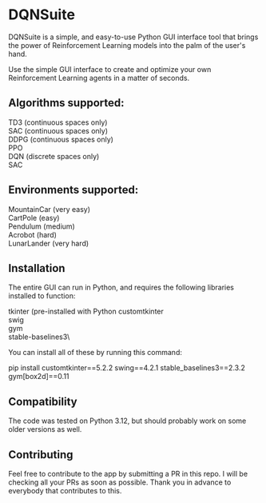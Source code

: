 # DQNSuite
DQNSuite is a simple, and easy-to-use Python GUI interface tool that brings the power of Reinforcement Learning models into the palm of the user's hand. 

Use the simple GUI interface to create and optimize your own Reinforcement Learning agents in a matter of seconds.

## Algorithms supported:

TD3 (continuous spaces only)\
SAC (continuous spaces only)\
DDPG (continuous spaces only)\
PPO\
DQN (discrete spaces only)\
SAC

## Environments supported:

MountainCar (very easy)\
CartPole (easy)\
Pendulum (medium)\
Acrobot (hard)\
LunarLander (very hard)

## Installation

The entire GUI can run in Python, and requires the following libraries installed to function:

tkinter (pre-installed with Python
customtkinter\
swig\
gym\
stable-baselines3\

You can install all of these by running this command:

pip install customtkinter==5.2.2 swing==4.2.1 stable_baselines3==2.3.2 gym[box2d]==0.11

## Compatibility

The code was tested on Python 3.12, but should probably work on some older versions as well.

## Contributing

Feel free to contribute to the app by submitting a PR in this repo. I will be checking all your PRs as soon as possible. Thank you in advance to everybody that contributes to this.







